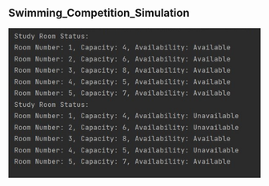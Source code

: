 <p align="center">
<h2>Swimming_Competition_Simulation</h2>
<img src="https://github.com/Sharada001/Program-Construction/blob/49bac034f7007aa08f0d468516717deb241a2cb3/Study_Room_Reservation_System/Screenshot_6.jpg">
</p>